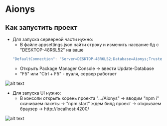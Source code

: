 # Aionys

## Как запустить проект

+ Для запуска серверной части нужно:
  + В файле appsettings.json найти строку и изменить насвание бд с "DESKTOP-48R6L52" на ваше
  ```c#
  "DefaultConnection": "Server=DESKTOP-48R6L52;Database=Aionys;Trusted_Connection=True;"
  ```
  + Открыть Package Manager Console -> ввести Update-Database
  + "F5" или "Ctrl + F5" - вуаля, сервер работает
  
![alt text](https://lh3.googleusercontent.com/pw/ACtC-3cUdi1_DNSrO-hPaoVLTIkYdB3QWTBvenzJl6TKiRfGUCHc25nfIq-jHLs1aoyyRgclmhjTuACFFhBJwnkAwUkIKoot_lWlMrdBg7WBLO3gbVvKU_f1w8YPEth1_yTni729W1PnyBu7310pEGy9WFvS=w1279-h799-no?authuser=0)

+ Для запуска UI нужно:
  + В консоли открыть корень проекта ".../Aionys" -> вводим "npm i" скачиваем пакеты -> "npm start" ждем билд проект -> открываем браузер -> http://localhost:4200/

![alt text](https://lh3.googleusercontent.com/pw/ACtC-3d5cXHYoiIgdx9LG2txMp3PDC2vNvhMbcy2DoLkH9d4qVGTcj5O0JKYrhOYMgY3erWhIjpTcbGKEtduW8DlXsLvLal0WRpYtB207eXF0JAfTXWOoDRNQoX11xeqt0ZvI4qRwGyyn84LnDsSFZXPN_uk=w1321-h799-no?authuser=0)

